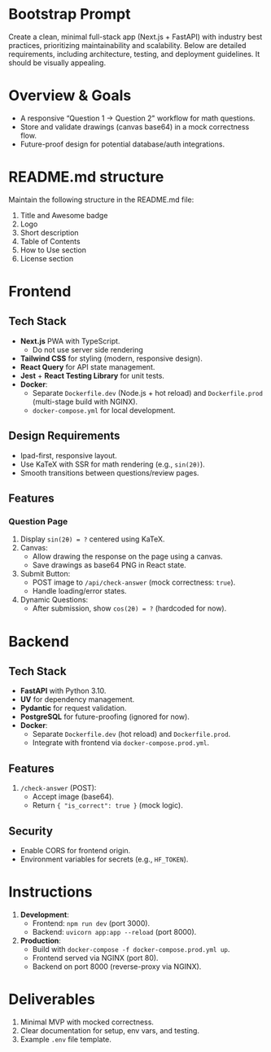 # Bootstrap Prompt

Create a clean, minimal full-stack app (Next.js + FastAPI) with industry best practices, prioritizing maintainability and scalability. Below are detailed requirements, including architecture, testing, and deployment guidelines. It should be visually appealing.

# Overview & Goals

- A responsive “Question 1 → Question 2" workflow for math questions.
- Store and validate drawings (canvas base64) in a mock correctness flow.
- Future-proof design for potential database/auth integrations.

# README.md structure
Maintain the following structure in the README.md file:
  1. Title and Awesome badge
  2. Logo
  3. Short description
  5. Table of Contents
  6. How to Use section
  8. License section

# Frontend

## Tech Stack

- **Next.js** PWA with TypeScript.
  - Do not use server side rendering
- **Tailwind CSS** for styling (modern, responsive design).
- **React Query** for API state management.
- **Jest** + **React Testing Library** for unit tests.
- **Docker**:
  - Separate `Dockerfile.dev` (Node.js + hot reload) and `Dockerfile.prod` (multi-stage build with NGINX).
  - `docker-compose.yml` for local development.

## Design Requirements

- Ipad-first, responsive layout.
- Use KaTeX with SSR for math rendering (e.g., `sin(2θ)`).
- Smooth transitions between questions/review pages.

## Features

### Question Page

1. Display `sin(2θ) = ?` centered using KaTeX.
2. Canvas:
   - Allow drawing the response on the page using a canvas.
   - Save drawings as base64 PNG in React state.
3. Submit Button:
   - POST image to `/api/check-answer` (mock correctness: `true`).
   - Handle loading/error states.
4. Dynamic Questions:
   - After submission, show `cos(2θ) = ?` (hardcoded for now).

# Backend

## Tech Stack

- **FastAPI** with Python 3.10.
- **UV** for dependency management.
- **Pydantic** for request validation.
- **PostgreSQL** for future-proofing (ignored for now).
- **Docker**:
  - Separate `Dockerfile.dev` (hot reload) and `Dockerfile.prod`.
  - Integrate with frontend via `docker-compose.prod.yml`.

## Features

1. `/check-answer` (POST):
   - Accept image (base64).
   - Return `{ "is_correct": true }` (mock logic).

## Security

- Enable CORS for frontend origin.
- Environment variables for secrets (e.g., `HF_TOKEN`).

# Instructions

1. **Development**:
   - Frontend: `npm run dev` (port 3000).
   - Backend: `uvicorn app:app --reload` (port 8000).
2. **Production**:
   - Build with `docker-compose -f docker-compose.prod.yml up`.
   - Frontend served via NGINX (port 80).
   - Backend on port 8000 (reverse-proxy via NGINX).

# Deliverables

1. Minimal MVP with mocked correctness.
2. Clear documentation for setup, env vars, and testing.
3. Example `.env` file template.
